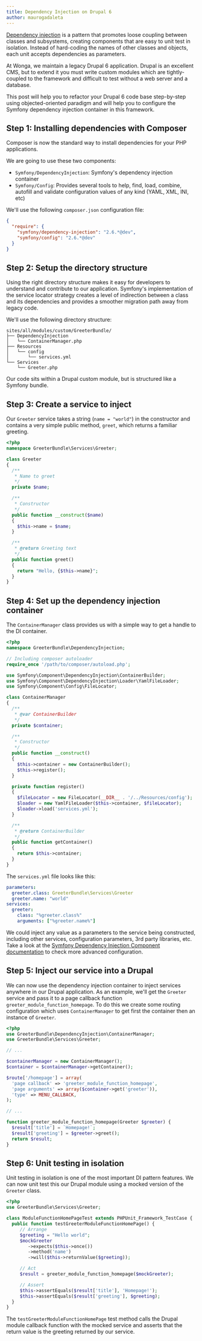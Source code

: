 ```yaml
---
title: Dependency Injection on Drupal 6
author: maurogadaleta
---
```


[Dependency injection](http://martinfowler.com/articles/injection.html) is a
pattern that promotes loose coupling between classes and subsystems, creating
components that are easy to unit test in isolation. Instead of hard-coding the
names of other classes and objects, each unit accepts dependencies as
parameters.

At Wonga, we maintain a legacy Drupal 6 application. Drupal is an excellent CMS,
but to extend it you must write custom modules which are tightly-coupled to the
framework and difficult to test without a web server and a database.

This post will help you to refactor your Drupal 6 code base step-by-step using
objected-oriented paradigm and will help you to configure the Symfony dependency
injection container in this framework.

## Step 1: Installing dependencies with Composer

Composer is now the standard way to install dependencies for your
PHP applications.

We are going to use these two components:

- `Symfony/DependencyInjection`: Symfony's dependency injection container
- `Symfony/Config`: Provides several tools to help, find, load, combine,
  autofill and validate configuration values of any kind (YAML, XML, INI, etc)

We'll use the following `composer.json` configuration file:

```json
{
  "require": {
    "symfony/dependency-injection": "2.6.*@dev",
    "symfony/config": "2.6.*@dev"
  }
}
```

## Step 2: Setup the directory structure

Using the right directory structure makes it easy for developers to understand
and contribute to our application. Symfony's implementation of the service
locator strategy creates a level of indirection between a class and its
dependencies and provides a smoother migration path away from legacy code.

We'll use the following directory structure:

```
sites/all/modules/custom/GreeterBundle/
├── DependencyInjection
│   └── ContainerManager.php
├── Resources
│   └── config
│       └── services.yml
└── Services
    └── Greeter.php
```

Our code sits within a Drupal custom module, but is structured like a Symfony
bundle.

## Step 3: Create a service to inject

Our `Greeter` service takes a string (`name = "world"`) in the constructor and
contains a very simple public method, `greet`, which returns a familiar
greeting.

```php
<?php
namespace GreeterBundle\Services\Greeter;

class Greeter
{
  /**
   * Name to greet
   */
  private $name;

  /**
   * Constructor
   */
  public function __construct($name)
  {
    $this->name = $name;
  }

  /**
   * @return Greeting text
   */
  public function greet()
  {
    return "Hello, {$this->name}";
  }
}
```

## Step 4: Set up the dependency injection container

The `ContainerManager` class provides us with a simple way to get a handle to
the DI container.

```php
<?php
namespace GreeterBundle\DependencyInjection;

// Including composer autoloader
require_once '/path/to/composer/autoload.php';

use Symfony\Component\DependencyInjection\ContainerBuilder;
use Symfony\Component\DependencyInjection\Loader\YamlFileLoader;
use Symfony\Component\Config\FileLocator;

class ContainerManager
{
  /**
   * @var ContainerBuilder
   */
  private $container;

  /**
   * Constructor
   */
  public function __construct()
  {
    $this->container = new ContainerBuilder();
    $this->register();
  }

  private function register()
  {
    $fileLocator = new FileLocator(__DIR__ . '/../Resources/config');
    $loader = new YamlFileLoader($this->container, $fileLocator);
    $loader->load('services.yml');
  }

  /**
   * @return ContainerBuilder
   */
  public function getContainer()
  {
    return $this->container;
  }
}
```

The `services.yml` file looks like this:

```yaml
parameters:
  greeter.class: GreeterBundle\Services\Greeter
  greeter.name: "world"
services:
  greeter:
    class: "%greeter.class%"
    arguments: ["%greeter.name%"]
```

We could inject any value as a parameters to the service being constructed,
including other services, configuration parameters, 3rd party libraries, etc.
Take a look at the [Symfony Dependency Injection Component
documentation](http://symfony.com/doc/current/components/dependency_injection/introduction.html)
to check more advanced configuration.

## Step 5: Inject our service into a Drupal

We can now use the dependency injection container to inject services anywhere
in our Drupal application. As an example, we'll get the `Greeter` service and
pass it to a page callback function `greeter_module_function_homepage`. To do
this we create some routing configuration which uses `ContainerManager` to get
first the container then an instance of `Greeter`.

```php
<?php
use GreeterBundle\DependencyInjection\ContainerManager;
use GreeterBundle\Services\Greeter;

// ...

$containerManager = new ContainerManager();
$container = $containerManager->getContainer();

$route['/homepage'] = array(
  'page callback' => 'greeter_module_function_homepage',
  'page arguments' => array($container->get('greeter')),
  'type' => MENU_CALLBACK,
);

// ...

function greeter_module_function_homepage(Greeter $greeter) {
  $result['title'] = `Homepage!`;
  $result['greeting'] = $greeter->greet();
  return $result;
}
```

## Step 6: Unit testing in isolation

Unit testing in isolation is one of the most important DI pattern features. We
can now unit test this our Drupal module using a mocked version of the `Greeter`
class.

```php
<?php
use GreeterBundle\Services\Greeter;

class ModuleFunctionHomePageTest extends PHPUnit_Framework_TestCase {
  public function testGreeterModuleFunctionHomePage() {
     // Arrange
     $greeting = "Hello world";
     $mockGreeter
        ->expects($this->once())
        ->method('name')
        ->will($this->returnValue($greeting));

     // Act
     $result = greeter_module_function_homepage($mockGreeter);

     // Assert
     $this->assertEquals($result['title'], 'Homepage!');
     $this->assertEquals($result['greeting'], $greeting);
  }
}
```

The `testGreeterModuleFunctionHomePage` test method calls the Drupal module
callback function with the mocked service and asserts that the return value is
the greeting returned by our service.
